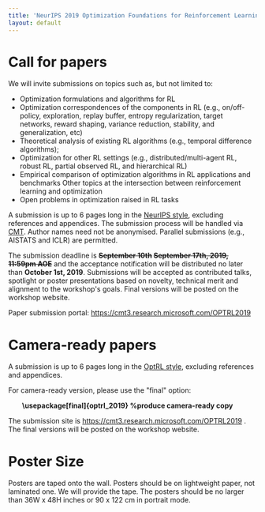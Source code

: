 ```yaml
---
title: 'NeurIPS 2019 Optimization Foundations for Reinforcement Learning Workshop'
layout: default
---
```



# Call for papers

We will invite submissions on topics such as, but not limited to: 

- Optimization formulations and algorithms for RL
- Optimization correspondences of the components in RL (e.g., on/off-policy, exploration, replay buffer, entropy regularization, target networks, reward shaping, variance reduction, stability, and generalization, etc)
- Theoretical analysis of existing RL algorithms (e.g., temporal difference algorithms);
- Optimization for other RL settings (e.g., distributed/multi-agent RL, robust RL, partial observed RL, and hierarchical RL)
- Empirical comparison of optimization algorithms in RL applications and benchmarks
Other topics at the intersection between reinforcement learning and optimization
- Open problems in optimization raised in RL tasks


A submission is up to 6 pages long in the <a href="https://nips.cc/Conferences/2019/PaperInformation/StyleFiles">NeurIPS style</a>, excluding references and appendices. The submission process will be handled via <a href="https://cmt3.research.microsoft.com/OPTRL2019">CMT</a>. Author names need not be anonymised. Parallel submissions (e.g., AISTATS and ICLR) are permitted.

The submission deadline is **~~September 10th~~ ~~September 17th, 2019, 11:59pm AOE~~** and the acceptance notification will be distributed no later than **October 1st, 2019**. Submissions will be accepted as contributed talks, spotlight or poster presentations based on novelty, technical merit and alignment to the workshop's goals. Final versions will be posted on the workshop website. 

Paper submission portal: <a href="https://cmt3.research.microsoft.com/OPTRL2019"> https://cmt3.research.microsoft.com/OPTRL2019 </a>



# Camera-ready papers

A submission is up to 6 pages long in the <a href="assets/optrl_style/optrl_2019.sty">OptRL style</a>, excluding references and appendices. 

For camera-ready version, please use the "final" option:

<p style="text-indent: 2em"> <B>\usepackage[final]{optrl_2019} %produce camera-ready copy</B> </p>

The submission site is <a href="https://cmt3.research.microsoft.com/OPTRL2019"> https://cmt3.research.microsoft.com/OPTRL2019 </a>. The final versions will be posted on the workshop website. 

# Poster Size

Posters are taped onto the wall. Posters should be on lightweight paper, not laminated one. We will provide the tape. The posters should be no larger than 36W x 48H inches or 90 x 122 cm in portrait mode.


